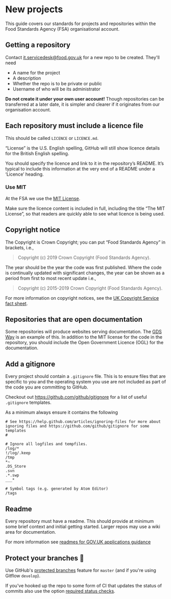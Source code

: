 # New projects

This guide covers our standards for projects and repositories within the Food Standards Agency (FSA) organisational account.

## Getting a repository

Contact it.servicedesk@food.gov.uk for a new repo to be created. They'll need

- A name for the project
- A description
- Whether the repo is to be private or public
- Username of who will be its administrator

**Do not create it under your own user account!** Though repositories can be transferred at a later date, it is simpler and clearer if it originates from our organisation account.


## Each repository must include a licence file
This should be called `LICENCE` or `LICENCE.md`.

“License” is the U.S. English spelling, GitHub will still show licence details for the British English spelling.

You should specify the licence and link to it in the repository’s README. It’s typical to include this information at the very end of a README under a ‘Licence’ heading.

### Use MIT
At the FSA we use the [MIT License](https://opensource.org/licenses/MIT).

Make sure the licence content is included in full, including the title “The MIT License”, so that readers are quickly able to see what licence is being used.

## Copyright notice
The Copyright is Crown Copyright; you can put “Food Standards Agency” in brackets, i.e.,

>Copyright (c) 2019 Crown Copyright (Food Standards Agency).

The year should be the year the code was first published. Where the code is continually updated with significant changes, the year can be shown as a period from first to most recent update i.e.,

 >Copyright (c) 2015-2019 Crown Copyright (Food Standards Agency).

For more information on copyright notices, see the [UK Copyright Service fact sheet](http://www.copyrightservice.co.uk/copyright/p03_copyright_notices).

## Repositories that are open documentation
Some repositories will produce websites serving documentation. The [GDS Way](https://gds-way.cloudapps.digital/#the-gds-way) is an example of this. In addition to the MIT license for the code in the repository, you should include the Open Government Licence (OGL) for the documentation.

## Add a gitignore

Every project should contain a `.gitignore` file. This is to ensure files that are specific to you and the operating system you use are not included as part of the code you are committing to GitHub.

Checkout out <https://github.com/github/gitignore> for a list of useful `.gitignore` templates.

As a minimum always ensure it contains the following

```text
# See https://help.github.com/articles/ignoring-files for more about ignoring files and https://github.com/github/gitignore for some templates
#

# Ignore all logfiles and tempfiles.
/log/*
!/log/.keep
/tmp
*~
.DS_Store
.svn
.*.swp
___*

# Symbol tags (e.g. generated by Atom Editor)
/tags
```

## Readme
Every repository must have a readme.  This should provide at minimum some brief context and initial getting started.  Larger repos may use a wiki area for documentation.

For more information see [readmes for GOV.UK applications guidance](https://docs.publishing.service.gov.uk/manual/readmes.html)

## Protect your branches 🌳

Use GitHub's [protected branches](https://help.github.com/articles/about-protected-branches/) feature for `master` (and if you're using Gitflow `develop`).

If you've hooked up the repo to some form of CI that updates the status of commits also use the option [required status checks](https://help.github.com/articles/about-required-status-checks/).

